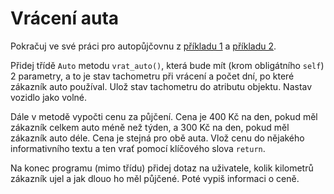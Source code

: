 # Vrácení auta

Pokračuj ve své práci pro autopůjčovnu z [příkladu 1](priklad01.md) a [příkladu 2](priklad02.md).

Přidej třídě `Auto` metodu `vrat_auto()`, která bude mít (krom obligátního `self`) 2 parametry, a to je stav tachometru při vrácení a počet dní, po které zákazník auto používal. Ulož stav tachometru do atributu objektu. Nastav vozidlo jako volné.

Dále v metodě vypočti cenu za půjčení. Cena je 400 Kč na den, pokud měl zákazník celkem auto méně než týden, a 300 Kč na den, pokud měl zákazník auto déle. Cena je stejná pro obě auta. Vlož cenu do nějakého informativního textu a ten vrať pomocí klíčového slova `return`.

Na konec programu (mimo třídu) přidej dotaz na uživatele, kolik kilometrů zákazník ujel a jak dlouo ho měl půjčené. Poté vypiš informaci o ceně.
